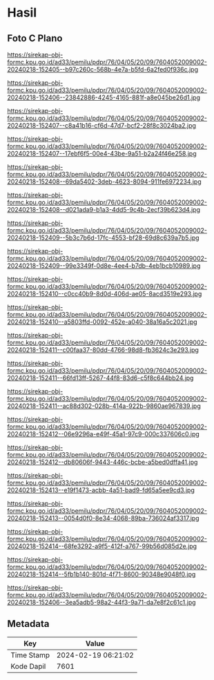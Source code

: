 # Hasil

## Foto C Plano

https://sirekap-obj-formc.kpu.go.id/ad33/pemilu/pdpr/76/04/05/20/09/7604052009002-20240218-152405--b97c260c-568b-4e7a-b5fd-6a2fed0f936c.jpg

https://sirekap-obj-formc.kpu.go.id/ad33/pemilu/pdpr/76/04/05/20/09/7604052009002-20240218-152406--23842886-4245-4165-881f-a8e045be26d1.jpg

https://sirekap-obj-formc.kpu.go.id/ad33/pemilu/pdpr/76/04/05/20/09/7604052009002-20240218-152407--c8a41b16-cf6d-47d7-bcf2-28f8c3024ba2.jpg

https://sirekap-obj-formc.kpu.go.id/ad33/pemilu/pdpr/76/04/05/20/09/7604052009002-20240218-152407--17ebf6f5-00e4-43be-9a51-b2a24f46e258.jpg

https://sirekap-obj-formc.kpu.go.id/ad33/pemilu/pdpr/76/04/05/20/09/7604052009002-20240218-152408--69da5402-3deb-4623-8094-911fe6972234.jpg

https://sirekap-obj-formc.kpu.go.id/ad33/pemilu/pdpr/76/04/05/20/09/7604052009002-20240218-152408--d021ada9-b1a3-4dd5-9c4b-2ecf39b623d4.jpg

https://sirekap-obj-formc.kpu.go.id/ad33/pemilu/pdpr/76/04/05/20/09/7604052009002-20240218-152409--5b3c7b6d-17fc-4553-bf28-69d8c639a7b5.jpg

https://sirekap-obj-formc.kpu.go.id/ad33/pemilu/pdpr/76/04/05/20/09/7604052009002-20240218-152409--99e3349f-0d8e-4ee4-b7db-4eb1bcb10989.jpg

https://sirekap-obj-formc.kpu.go.id/ad33/pemilu/pdpr/76/04/05/20/09/7604052009002-20240218-152410--c0cc40b9-8d0d-406d-ae05-8acd3519e293.jpg

https://sirekap-obj-formc.kpu.go.id/ad33/pemilu/pdpr/76/04/05/20/09/7604052009002-20240218-152410--a5803ffd-0092-452e-a040-38a16a5c2021.jpg

https://sirekap-obj-formc.kpu.go.id/ad33/pemilu/pdpr/76/04/05/20/09/7604052009002-20240218-152411--c00faa37-80dd-4766-98d8-fb3624c3e293.jpg

https://sirekap-obj-formc.kpu.go.id/ad33/pemilu/pdpr/76/04/05/20/09/7604052009002-20240218-152411--66fd13ff-5267-44f8-83d6-c5f8c644bb24.jpg

https://sirekap-obj-formc.kpu.go.id/ad33/pemilu/pdpr/76/04/05/20/09/7604052009002-20240218-152411--ac88d302-028b-414a-922b-9860ae967839.jpg

https://sirekap-obj-formc.kpu.go.id/ad33/pemilu/pdpr/76/04/05/20/09/7604052009002-20240218-152412--06e9296a-e49f-45a1-97c9-000c337606c0.jpg

https://sirekap-obj-formc.kpu.go.id/ad33/pemilu/pdpr/76/04/05/20/09/7604052009002-20240218-152412--db80606f-9443-446c-bcbe-a5bed0dffa41.jpg

https://sirekap-obj-formc.kpu.go.id/ad33/pemilu/pdpr/76/04/05/20/09/7604052009002-20240218-152413--e19f1473-acbb-4a51-bad9-fd65a5ee9cd3.jpg

https://sirekap-obj-formc.kpu.go.id/ad33/pemilu/pdpr/76/04/05/20/09/7604052009002-20240218-152413--0054d0f0-8e34-4068-89ba-736024af3317.jpg

https://sirekap-obj-formc.kpu.go.id/ad33/pemilu/pdpr/76/04/05/20/09/7604052009002-20240218-152414--68fe3292-a9f5-412f-a767-99b56d085d2e.jpg

https://sirekap-obj-formc.kpu.go.id/ad33/pemilu/pdpr/76/04/05/20/09/7604052009002-20240218-152414--5fb1b140-801d-4f71-8600-90348e9048f0.jpg

https://sirekap-obj-formc.kpu.go.id/ad33/pemilu/pdpr/76/04/05/20/09/7604052009002-20240218-152406--3ea5adb5-98a2-44f3-9a71-da7e8f2c61c1.jpg


## Metadata

| Key        | Value               |
| ---------- | ------------------- |
| Time Stamp | 2024-02-19 06:21:02 |
| Kode Dapil | 7601                |



